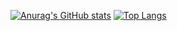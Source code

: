 [![Anurag's GitHub stats](https://github-readme-stats.vercel.app/api?username=Joaov535&theme=dark)](https://github.com/anuraghazra/github-readme-stats)
[![Top Langs](https://github-readme-stats.vercel.app/api/top-langs/?username=Joaov535&layout=compact&theme=dark)](https://github.com/anuraghazra/github-readme-stats)
